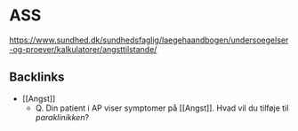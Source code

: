 # ASS
https://www.sundhed.dk/sundhedsfaglig/laegehaandbogen/undersoegelser-og-proever/kalkulatorer/angsttilstande/

## Backlinks
* [[Angst]]
	* Q. Din patient i AP viser symptomer på [[Angst]]. Hvad vil du tilføje til *paraklinikken*?

<!-- {BearID:977CAB81-423E-4558-BB5F-44262036C5C5-18513-0000186C2EEAF520} -->

